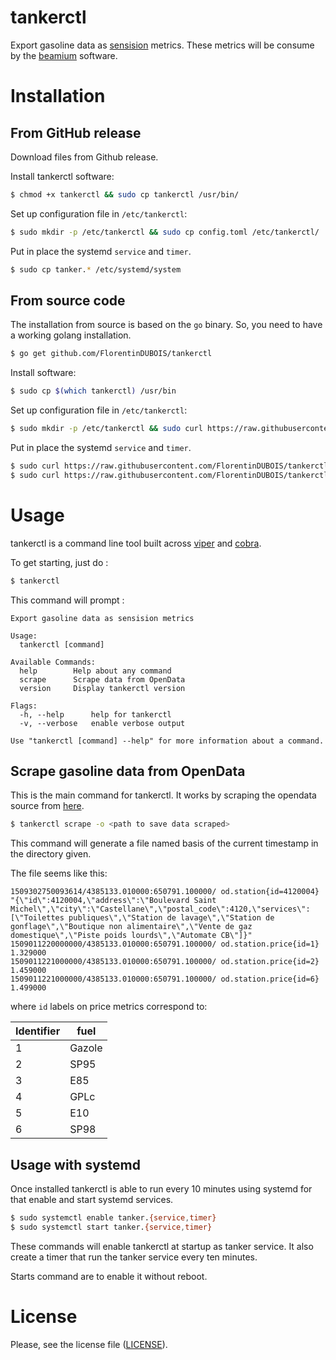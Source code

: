 # tankerctl

Export gasoline data as [sensision](http://www.warp10.io/getting-started/#data-format) metrics. These metrics will be consume by the [beamium](https://github.com/ovh/beamium) software.

# Installation

## From GitHub release

Download files from Github release. 

Install tankerctl software:

```sh
$ chmod +x tankerctl && sudo cp tankerctl /usr/bin/
```

Set up configuration file in `/etc/tankerctl`:

```sh
$ sudo mkdir -p /etc/tankerctl && sudo cp config.toml /etc/tankerctl/
```

Put in place the systemd `service` and `timer`.

```sh
$ sudo cp tanker.* /etc/systemd/system
```

## From source code

The installation from source is based on the `go` binary. So, you need to have a working golang installation.

```sh
$ go get github.com/FlorentinDUBOIS/tankerctl
```

Install software:

```sh
$ sudo cp $(which tankerctl) /usr/bin
```

Set up configuration file in `/etc/tankerctl`:

```sh
$ sudo mkdir -p /etc/tankerctl && sudo curl https://raw.githubusercontent.com/FlorentinDUBOIS/tankerctl/master/config.toml > /etc/tankerctl/config.toml

```

Put in place the systemd `service` and `timer`.

```sh
$ sudo curl https://raw.githubusercontent.com/FlorentinDUBOIS/tankerctl/master/tanker.timer > /etc/systemd/system/tanker.timer
$ sudo curl https://raw.githubusercontent.com/FlorentinDUBOIS/tankerctl/master/tanker.service > /etc/systemd/system/tanker.service
```

# Usage

tankerctl is a command line tool built across [viper](https://github.com/spf13/viper) and [cobra](https://github.com/spf13/cobra).

To get starting, just do :

```sh
$ tankerctl
```

This command will prompt :

```
Export gasoline data as sensision metrics

Usage:
  tankerctl [command]

Available Commands:
  help        Help about any command
  scrape      Scrape data from OpenData
  version     Display tankerctl version

Flags:
  -h, --help      help for tankerctl
  -v, --verbose   enable verbose output

Use "tankerctl [command] --help" for more information about a command.
```

## Scrape gasoline data from OpenData

This is the main command for tankerctl. It works by scraping the opendata source from [here](https://www.prix-carburants.gouv.fr/rubrique/opendata/).

```sh
$ tankerctl scrape -o <path to save data scraped>
```

This command will generate a file named basis of the current timestamp in the directory given.

The file seems like this:

```
1509302750093614/4385133.010000:650791.100000/ od.station{id=4120004} "{\"id\":4120004,\"address\":\"Boulevard Saint Michel\",\"city\":\"Castellane\",\"postal_code\":4120,\"services\":[\"Toilettes publiques\",\"Station de lavage\",\"Station de gonflage\",\"Boutique non alimentaire\",\"Vente de gaz domestique\",\"Piste poids lourds\",\"Automate CB\"]}"
1509011220000000/4385133.010000:650791.100000/ od.station.price{id=1} 1.329000
1509011221000000/4385133.010000:650791.100000/ od.station.price{id=2} 1.459000
1509011221000000/4385133.010000:650791.100000/ od.station.price{id=6} 1.499000
```

where `id` labels on price metrics correspond to:

|Identifier|fuel|
|---|---|
|1|Gazole|
|2|SP95|
|3|E85|
|4|GPLc|
|5|E10|
|6|SP98|

## Usage with systemd

Once installed tankerctl is able to run every 10 minutes using systemd for that enable and start systemd services.

```sh
$ sudo systemctl enable tanker.{service,timer}
$ sudo systemctl start tanker.{service,timer}
```

These commands will enable tankerctl at startup as tanker service. It also create a timer that run the tanker service every ten minutes.

Starts command are to enable it without reboot.

# License

Please, see the license file ([LICENSE](https://github.com/FlorentinDUBOIS/tankerctl/blob/master/LICENSE)).
